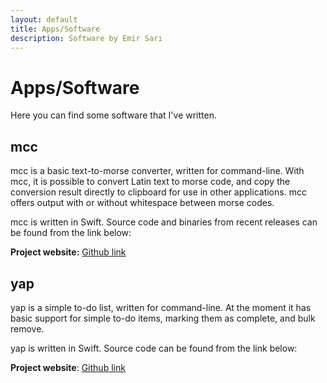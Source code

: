 ```yaml
---
layout: default
title: Apps/Software
description: Software by Emir Sarı
---
```

# Apps/Software
Here you can find some software that I've written.
## mcc
mcc is a basic text-to-morse converter, written for command-line. With mcc, it is possible to convert Latin text to morse code, and copy the conversion result directly to clipboard for use in other applications. mcc offers output with or without whitespace between morse codes.

mcc is written in Swift. Source code and binaries from recent releases can be found from the link below:

**Project website:** [Github link](https://github.com/bitigchi/mcc)

## yap

yap is a simple to-do list, written for command-line. At the moment it has basic support for simple to-do items, marking them as complete, and bulk remove.

yap is written in Swift. Source code can be found from the link below:

**Project website**: [Github link](https://github.com/bitigchi/yap)
